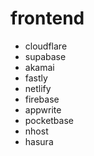 # frontend

- cloudflare
- supabase
- akamai
- fastly
- netlify
- firebase
- appwrite
- pocketbase
- nhost
- hasura